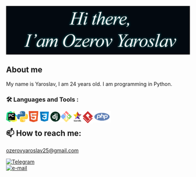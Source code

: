 <img align="center" alt="Salutation" src="image/salutation.png" width=""/>


## About me

My name is Yaroslav, I am 24 years old. I am programming in Python.

### :hammer_and_wrench: Languages and Tools :

<img align="left" alt="pyCharm" src="image/pyCharm.png" width="30"/>
<img align="left" alt="Python" src="image/python.png" width="30"/>
<img align="left" alt="Html5" src="image/html5.png" width="30"/>
<img align="left" alt="Css3" src="image/css.png" width="30"/>
<img align="left" alt="Django" src="image/django.png" width="30"/>
<img align="left" alt="Git" src="image/git.png" width="30"/>
<img align="left" alt="StarUML" src="image/StarUML.png" width="30"/>
<img align="left" alt="Git" src="image/VirtualParadigm.png" width="28"/>
<img align="left" alt="PHP" src="image/php.png" width="50"/>

<br/>

## 📫 How to reach me:
[ozerovyaroslav25@gmail.com]()

<div>
    <a href="https://t.me/OZyaroslav">
        <img alt="Telegram" src="https://img.shields.io/badge/Telegram-blue">
    </a>
<br/>
    <a href="mailto:ozerovyaroslav25@gmail.com">
        <img alt="e-mail" src="https://img.shields.io/badge/mail-red">
    </a>
</div>

[//]: # ([![codewars]&#40;https://www.codewars.com/users/mangoodd/badges/small&#41;]&#40;https://www.codewars.com/users/mangoodd&#41;)
      